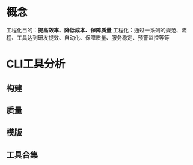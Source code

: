 # 概念
工程化目的：**提高效率、降低成本、保障质量**
工程化：通过一系列的规范、流程、工具达到研发提效、自动化、保障质量、服务稳定、预警监控等等
# CLI工具分析
## 构建
## 质量
## 模版
## 工具合集

